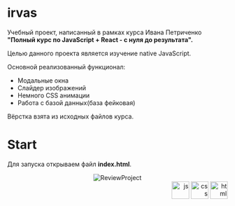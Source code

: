 # irvas

Учебный проект, написанный в рамках курса Ивана Петриченко **"Полный курс по JavaScript + React - с нуля до результата".**

Целью данного проекта является изучение native JavaScript.

Основной реализованный функционал:
- Модальные окна
- Слайдер изображений
- Немного CSS анимации
- Работа с базой данных(база фейковая)

Вёрстка взята из исходных файлов курса.


# Start
Для запуска открываем файл **index.html**.

<div align="center"><img src="https://i.ibb.co/FsHTHJR/i38hl-fhnb8.gif" alt="ReviewProject"/></div>
<div align="right">
  <img src="https://i.ibb.co/3m5wrjD/icons8-javascript-is-a-high-level-interpreted-programming-language-48.png" alt="js" height="40px"/>
  <img src="https://i.ibb.co/72YpBjg/icons8-css-60.png" alt="css" height="40px"/>
  <img src="https://i.ibb.co/R6XVMZt/html-icon.png" alt="html" height="40px"/>
</div> 
